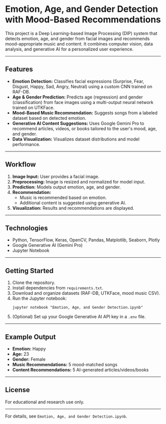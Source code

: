# Emotion, Age, and Gender Detection with Mood-Based Recommendations

This project is a Deep Learning-based Image Processing (DIP) system that detects emotion, age, and gender from facial images and recommends mood-appropriate music and content. It combines computer vision, data analysis, and generative AI for a personalized user experience.

---

## Features

- **Emotion Detection:** Classifies facial expressions (Surprise, Fear, Disgust, Happy, Sad, Angry, Neutral) using a custom CNN trained on RAF-DB.
- **Age & Gender Prediction:** Predicts age (regression) and gender (classification) from face images using a multi-output neural network trained on UTKFace.
- **Mood-Based Music Recommendation:** Suggests songs from a labeled dataset based on detected emotion.
- **Generative AI Content Suggestions:** Uses Google Gemini Pro to recommend articles, videos, or books tailored to the user's mood, age, and gender.
- **Data Visualization:** Visualizes dataset distributions and model performance.

---

## Workflow

1. **Image Input:** User provides a facial image.
2. **Preprocessing:** Image is resized and normalized for model input.
3. **Prediction:** Models output emotion, age, and gender.
4. **Recommendation:** 
    - Music is recommended based on emotion.
    - Additional content is suggested using generative AI.
5. **Visualization:** Results and recommendations are displayed.

---

## Technologies

- Python, TensorFlow, Keras, OpenCV, Pandas, Matplotlib, Seaborn, Plotly
- Google Generative AI (Gemini Pro)
- Jupyter Notebook

---

## Getting Started

1. Clone the repository.
2. Install dependencies from `requirements.txt`.
3. Download and organize datasets (RAF-DB, UTKFace, mood music CSV).
4. Run the Jupyter notebook:
   ```
   jupyter notebook "Emotion, Age, and Gender Detection.ipynb"
   ```
5. (Optional) Set up your Google Generative AI API key in a `.env` file.

---

## Example Output

- **Emotion:** Happy
- **Age:** 23
- **Gender:** Female
- **Music Recommendations:** 5 mood-matched songs
- **Content Recommendations:** 5 AI-generated articles/videos/books

---

## License

For educational and research use only.

---

For details, see `Emotion, Age, and Gender Detection.ipynb`.
